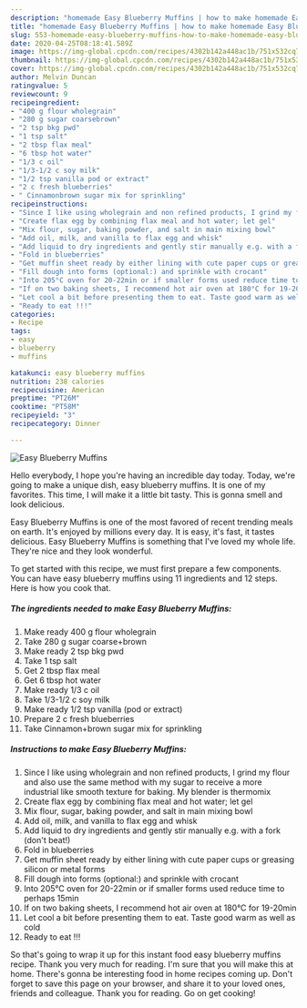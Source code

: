 ```yaml
---
description: "homemade Easy Blueberry Muffins | how to make homemade Easy Blueberry Muffins"
title: "homemade Easy Blueberry Muffins | how to make homemade Easy Blueberry Muffins"
slug: 553-homemade-easy-blueberry-muffins-how-to-make-homemade-easy-blueberry-muffins
date: 2020-04-25T08:18:41.589Z
image: https://img-global.cpcdn.com/recipes/4302b142a448ac1b/751x532cq70/easy-blueberry-muffins-recipe-main-photo.jpg
thumbnail: https://img-global.cpcdn.com/recipes/4302b142a448ac1b/751x532cq70/easy-blueberry-muffins-recipe-main-photo.jpg
cover: https://img-global.cpcdn.com/recipes/4302b142a448ac1b/751x532cq70/easy-blueberry-muffins-recipe-main-photo.jpg
author: Melvin Duncan
ratingvalue: 5
reviewcount: 9
recipeingredient:
- "400 g flour wholegrain"
- "280 g sugar coarsebrown"
- "2 tsp bkg pwd"
- "1 tsp salt"
- "2 tbsp flax meal"
- "6 tbsp hot water"
- "1/3 c oil"
- "1/3-1/2 c soy milk"
- "1/2 tsp vanilla pod or extract"
- "2 c fresh blueberries"
- " Cinnamonbrown sugar mix for sprinkling"
recipeinstructions:
- "Since I like using wholegrain and non refined products, I grind my flour and also use the same method with my sugar to receive a more industrial like smooth texture for baking. My blender is thermomix"
- "Create flax egg by combining flax meal and hot water; let gel"
- "Mix flour, sugar, baking powder, and salt in main mixing bowl"
- "Add oil, milk, and vanilla to flax egg and whisk"
- "Add liquid to dry ingredients and gently stir manually e.g. with a fork (don&#39;t beat!)"
- "Fold in blueberries"
- "Get muffin sheet ready by either lining with cute paper cups or greasing silicon or metal forms"
- "Fill dough into forms (optional:) and sprinkle with crocant"
- "Into 205°C oven for 20-22min or if smaller forms used reduce time to perhaps 15min"
- "If on two baking sheets, I recommend hot air oven at 180°C for 19-20min"
- "Let cool a bit before presenting them to eat. Taste good warm as well as cold"
- "Ready to eat !!!"
categories:
- Recipe
tags:
- easy
- blueberry
- muffins

katakunci: easy blueberry muffins 
nutrition: 238 calories
recipecuisine: American
preptime: "PT26M"
cooktime: "PT58M"
recipeyield: "3"
recipecategory: Dinner

---
```



![Easy Blueberry Muffins](https://img-global.cpcdn.com/recipes/4302b142a448ac1b/751x532cq70/easy-blueberry-muffins-recipe-main-photo.jpg)

Hello everybody, I hope you're having an incredible day today. Today, we're going to make a unique dish, easy blueberry muffins. It is one of my favorites. This time, I will make it a little bit tasty. This is gonna smell and look delicious.

Easy Blueberry Muffins is one of the most favored of recent trending meals on earth. It's enjoyed by millions every day. It is easy, it's fast, it tastes delicious. Easy Blueberry Muffins is something that I've loved my whole life. They're nice and they look wonderful.




To get started with this recipe, we must first prepare a few components. You can have easy blueberry muffins using 11 ingredients and 12 steps. Here is how you cook that.

<!--inarticleads1-->

##### The ingredients needed to make Easy Blueberry Muffins:

1. Make ready 400 g flour wholegrain
1. Take 280 g sugar coarse+brown
1. Make ready 2 tsp bkg pwd
1. Take 1 tsp salt
1. Get 2 tbsp flax meal
1. Get 6 tbsp hot water
1. Make ready 1/3 c oil
1. Take 1/3-1/2 c soy milk
1. Make ready 1/2 tsp vanilla (pod or extract)
1. Prepare 2 c fresh blueberries
1. Take  Cinnamon+brown sugar mix for sprinkling




<!--inarticleads2-->

##### Instructions to make Easy Blueberry Muffins:

1. Since I like using wholegrain and non refined products, I grind my flour and also use the same method with my sugar to receive a more industrial like smooth texture for baking. My blender is thermomix
1. Create flax egg by combining flax meal and hot water; let gel
1. Mix flour, sugar, baking powder, and salt in main mixing bowl
1. Add oil, milk, and vanilla to flax egg and whisk
1. Add liquid to dry ingredients and gently stir manually e.g. with a fork (don&#39;t beat!)
1. Fold in blueberries
1. Get muffin sheet ready by either lining with cute paper cups or greasing silicon or metal forms
1. Fill dough into forms (optional:) and sprinkle with crocant
1. Into 205°C oven for 20-22min or if smaller forms used reduce time to perhaps 15min
1. If on two baking sheets, I recommend hot air oven at 180°C for 19-20min
1. Let cool a bit before presenting them to eat. Taste good warm as well as cold
1. Ready to eat !!!




So that's going to wrap it up for this instant food easy blueberry muffins recipe. Thank you very much for reading. I'm sure that you will make this at home. There's gonna be interesting food in home recipes coming up. Don't forget to save this page on your browser, and share it to your loved ones, friends and colleague. Thank you for reading. Go on get cooking!
